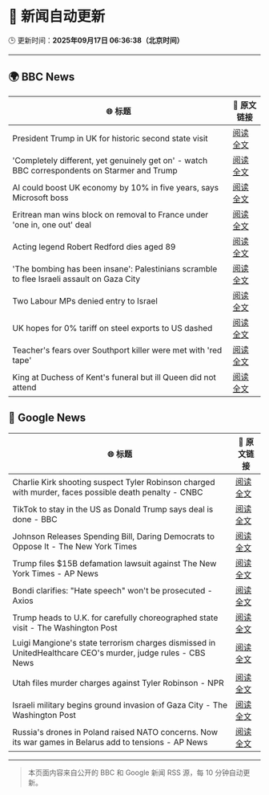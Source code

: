 # 🧠 新闻自动更新

🕒 更新时间：**2025年09月17日 06:36:38（北京时间）**

---

## 🌍 BBC News

| 🌐 标题 | 🔗 原文链接 |
|--------|-------------|
| President Trump in UK for historic second state visit | [阅读全文](https://www.bbc.com/news/articles/cz9jyzl4532o?at_medium=RSS&at_campaign=rss) |
| 'Completely different, yet genuinely get on' - watch BBC correspondents on Starmer and Trump | [阅读全文](https://www.bbc.com/news/videos/c9dxq447dwvo?at_medium=RSS&at_campaign=rss) |
| AI could boost UK economy by 10% in five years, says Microsoft boss | [阅读全文](https://www.bbc.com/news/articles/c7016ljre03o?at_medium=RSS&at_campaign=rss) |
| Eritrean man wins block on removal to France under 'one in, one out' deal | [阅读全文](https://www.bbc.com/news/articles/c1dqe2443l1o?at_medium=RSS&at_campaign=rss) |
| Acting legend Robert Redford dies aged 89 | [阅读全文](https://www.bbc.com/news/articles/c1dqe9ey0kgo?at_medium=RSS&at_campaign=rss) |
| 'The bombing has been insane': Palestinians scramble to flee Israeli assault on Gaza City | [阅读全文](https://www.bbc.com/news/articles/cly0qnnx5w5o?at_medium=RSS&at_campaign=rss) |
| Two Labour MPs denied entry to Israel | [阅读全文](https://www.bbc.com/news/articles/cge2gweqzjno?at_medium=RSS&at_campaign=rss) |
| UK hopes for 0% tariff on steel exports to US dashed | [阅读全文](https://www.bbc.com/news/articles/cj4y2gge7p1o?at_medium=RSS&at_campaign=rss) |
| Teacher's fears over Southport killer were met with 'red tape' | [阅读全文](https://www.bbc.com/news/articles/cvgvd15x8d7o?at_medium=RSS&at_campaign=rss) |
| King at Duchess of Kent's funeral but ill Queen did not attend | [阅读全文](https://www.bbc.com/news/articles/cpq5eynnn8ro?at_medium=RSS&at_campaign=rss) |

## 📰 Google News

| 🌐 标题 | 🔗 原文链接 |
|--------|-------------|
| Charlie Kirk shooting suspect Tyler Robinson charged with murder, faces possible death penalty - CNBC | [阅读全文](https://news.google.com/rss/articles/CBMifEFVX3lxTE9LaGt4V2p6ZXpvVXZSaXJ6OVI0ZjdqaDc5cWh4allrY2poZHNDak1rbVZ0T0pNNDlkTEtGbjBfdzk3ZjV5ZndFOXp0UnJWSVZTVEZ3VXpEZTRsRVlmQjJfNWIyMklCQ3RscVZodEJmSk1YZjlQN181dVBWWjHSAYIBQVVfeXFMT19FZzdGOEt5cEZQbFVQLW9oX1ZyZUlJSEdTWkFuOXhFemJ1TjBHU3dsdHFkNHQ5ajRZM2pRTVlYaVA2Nll6SjZfM3J1TTUtRlRGRHVjRnRRQkRFd3QyYlVOUFFVZ20yZWVRMXl4cXNGcVZ6OTdwMy1nc05hZUpHSjhsQQ?oc=5) |
| TikTok to stay in the US as Donald Trump says deal is done - BBC | [阅读全文](https://news.google.com/rss/articles/CBMiWkFVX3lxTFBPb0dUYVNrRkN0Y0g0UlNYOV9wTlhjem9KQjU1ZkREN0N4WmhCYmdWWVQyVWloc3A2M2VvSVU1M3JvSDRMQXpDUHJwODFzNVROSVl6a2hsQ2d0QdIBX0FVX3lxTE1NTWJwdDdFTFVTc1B1MXhaSmN6MWpBTENMNWZWam5IMjNFYV9LOU1sSVIyaTE1bUhhZHdabjJQdmNDNjlXMng1Y180QVdYdXdYTkh3ZEowYUlwaHhJUFdR?oc=5) |
| Johnson Releases Spending Bill, Daring Democrats to Oppose It - The New York Times | [阅读全文](https://news.google.com/rss/articles/CBMihgFBVV95cUxQbkxKNnRHZS1xbEtzRnM5ek04bklsZUtkM2l5ZzB4VTN1aXduQi1xM0hxZHNmdXpJeGF3MXFRdHRkQlFwQnBKOUdmWF9DTGQ3a2JlY0FGcnlxU1dKSlR1YjNfMnc2VWZnSDZJVXJORVVjVUVmQ1FIQWhPMHFHTExFd2VwZGR5Zw?oc=5) |
| Trump files $15B defamation lawsuit against The New York Times - AP News | [阅读全文](https://news.google.com/rss/articles/CBMikgFBVV95cUxOeTJnZGtTT2huaGJOZ0E4czFseHBONWRKN24xOHJwTEZiZ1lLV0FrXzhWUmRrTElONzZvUXRSbDZVRi1EcmMxNF9waHZ3VUlvSDhHLUtvR1FObzVFZUwtMDRPQ2k2UmhQWE1idTk5T25QS2h1a2FkVFdnZk5HXzhsYWZIQnlnaXpjQ2Y0SndpdW02Zw?oc=5) |
| Bondi clarifies: "Hate speech" won't be prosecuted - Axios | [阅读全文](https://news.google.com/rss/articles/CBMif0FVX3lxTE5rMHc5S245eUN4aUpWSUo5Wl9mRThqYnlSLTRkOExTUHhoSnZaLXJWbFRBZmg5b010dzMzOERFZlNQREsxSy1nNFRJMHdXWTJpVXR4b0tlN1gtQmFqV2JheGRza1lCVm5GNDUtbWxvbDVCOEliRUc4SnhfQ0Mtbnc?oc=5) |
| Trump heads to U.K. for carefully choreographed state visit - The Washington Post | [阅读全文](https://news.google.com/rss/articles/CBMijgFBVV95cUxPWklfQjBGaW1jeTF0ejZlNTZMLWpZWFZmQ2ZweEtyMFRPYW1yRkdQRnJIaGV0UWI3QWpJRWRRVHVaellGN2Q3RVhmU1FzMzNCMHI4UWg2blRJTjFtOVlwR0tnakdtRk9qWC1XcTZHTXRKYndqUHo5UjNuM3VsdWFjUWs3NEdjNkZ0a2loRkVn?oc=5) |
| Luigi Mangione's state terrorism charges dismissed in UnitedHealthcare CEO's murder, judge rules - CBS News | [阅读全文](https://news.google.com/rss/articles/CBMihAFBVV95cUxQRFR3Nk1PeU1VS25rUlpiWXdZUld1cE9yY19wVS1DZ0tTYi1pY0pTLU5TRDYxOUdYWVlGNmREdklRQlhYUTMtYUhsekJtckVNM3l2SzRiUFAtUlVQLVRJUWEtbV9pUHBFV3Y4b3JNdXlxYW5OM0xmUDhjbjBWT2t2bS1YdEQ?oc=5) |
| Utah files murder charges against Tyler Robinson - NPR | [阅读全文](https://news.google.com/rss/articles/CBMimAFBVV95cUxNSFNZZEthcjRhT3JBQWNWdjJwVElucmxlUXZBN1A0R0FQb01IcUlJOGhkVlpzMzFQM0RPd01jVDAzalFqN0s3a010NlVGdzhxVU1Gd2hyQXBPSVBXWlFncFZDTHlOTGFjTmM0cXFQT3dMcm03SFExQTNWVTRQMy1DZWtZQ0lZOVQyd1I1R19ETmxYcG56WnF3Vg?oc=5) |
| Israeli military begins ground invasion of Gaza City - The Washington Post | [阅读全文](https://news.google.com/rss/articles/CBMiiAFBVV95cUxQWGdoSG04NEsxTHFITlZiZDVOWE1iZlo5X0FLUE9vb2NfMkFhOWlLYm12aGpsYlZhQkRILUcwN1o4QkVjZHk3Tkp0QjJ6SmlFTFJjRDNxWFl5N3dYRzgwcFFTaFpSOHR5T19GSzRRa0VJcFVTQkNsbV9TTVd4Y1J0MHV2WWRUeFAt?oc=5) |
| Russia's drones in Poland raised NATO concerns. Now its war games in Belarus add to tensions - AP News | [阅读全文](https://news.google.com/rss/articles/CBMisAFBVV95cUxOZFNDUFV0dS1ZYTVXeWNZbE9XVHcyRHpwenVVNmxZSUxraUw3T09PZnRuRGZvRHluTFFydC1qNk1NN3NEMXJDdzkzbThHOXI5Z3EtQUlIaVRRVGM5d2gyMDNmcnNkaUJELXBUc1Ixc3dXUWhIY1JoT0p5UFFPWlV6Ukpob0ZMdHljSDZMWFVhTW1QbFRRbEZjb2EyQ0IxOTI2RWdzUU1sQ3Y0RnA5R01KSw?oc=5) |

---
> 本页面内容来自公开的 BBC 和 Google 新闻 RSS 源，每 10 分钟自动更新。